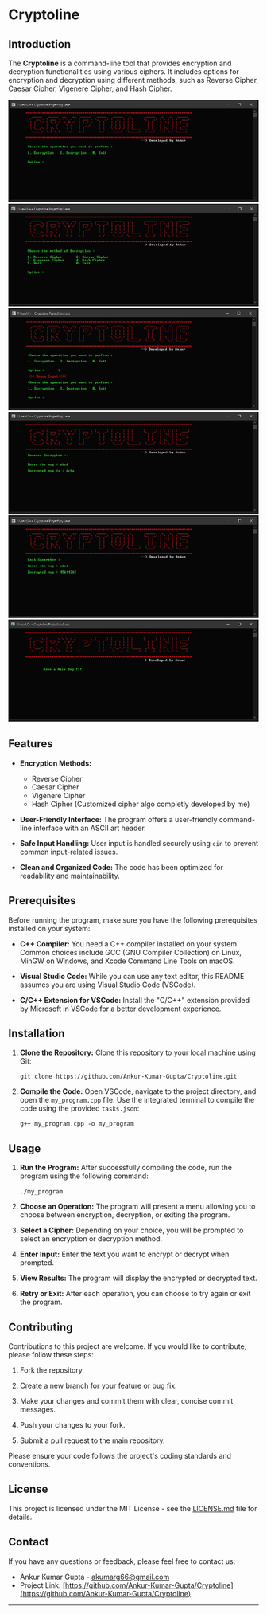 # Cryptoline

## Introduction

The **Cryptoline** is a command-line tool that provides encryption and decryption functionalities using various ciphers. It includes options for encryption and decryption using different methods, such as Reverse Cipher, Caesar Cipher, Vigenere Cipher, and Hash Cipher.

![Screenshot1](screenshots/1.JPG)
![Screenshot2](screenshots/2.JPG)
![Screenshot3](screenshots/3.JPG)
![Screenshot4](screenshots/4_1.JPG)
![Screenshot4](screenshots/4_2.JPG)
![Screenshot4](screenshots/5.JPG)

## Features

- **Encryption Methods:**
  - Reverse Cipher
  - Caesar Cipher
  - Vigenere Cipher
  - Hash Cipher (Customized cipher algo completly developed by me)

- **User-Friendly Interface:** The program offers a user-friendly command-line interface with an ASCII art header.

- **Safe Input Handling:** User input is handled securely using `cin` to prevent common input-related issues.

- **Clean and Organized Code:** The code has been optimized for readability and maintainability.

## Prerequisites

Before running the program, make sure you have the following prerequisites installed on your system:

- **C++ Compiler:** You need a C++ compiler installed on your system. Common choices include GCC (GNU Compiler Collection) on Linux, MinGW on Windows, and Xcode Command Line Tools on macOS.

- **Visual Studio Code:** While you can use any text editor, this README assumes you are using Visual Studio Code (VSCode).

- **C/C++ Extension for VSCode:** Install the "C/C++" extension provided by Microsoft in VSCode for a better development experience.

## Installation

1. **Clone the Repository:** Clone this repository to your local machine using Git:

   ```
   git clone https://github.com/Ankur-Kumar-Gupta/Cryptoline.git
   ```

2. **Compile the Code:** Open VSCode, navigate to the project directory, and open the `my_program.cpp` file. Use the integrated terminal to compile the code using the provided `tasks.json`:

   ```
   g++ my_program.cpp -o my_program
   ```

## Usage

1. **Run the Program:** After successfully compiling the code, run the program using the following command:

   ```
   ./my_program
   ```

2. **Choose an Operation:** The program will present a menu allowing you to choose between encryption, decryption, or exiting the program.

3. **Select a Cipher:** Depending on your choice, you will be prompted to select an encryption or decryption method.

4. **Enter Input:** Enter the text you want to encrypt or decrypt when prompted.

5. **View Results:** The program will display the encrypted or decrypted text.

6. **Retry or Exit:** After each operation, you can choose to try again or exit the program.

## Contributing

Contributions to this project are welcome. If you would like to contribute, please follow these steps:

1. Fork the repository.

2. Create a new branch for your feature or bug fix.

3. Make your changes and commit them with clear, concise commit messages.

4. Push your changes to your fork.

5. Submit a pull request to the main repository.

Please ensure your code follows the project's coding standards and conventions.

## License

This project is licensed under the MIT License - see the [LICENSE.md](LICENSE.md) file for details.


## Contact

If you have any questions or feedback, please feel free to contact us:

- Ankur Kumar Gupta - akumarg66@gmail.com
- Project Link: [https://github.com/Ankur-Kumar-Gupta/Cryptoline](https://github.com/Ankur-Kumar-Gupta/Cryptoline)

---
